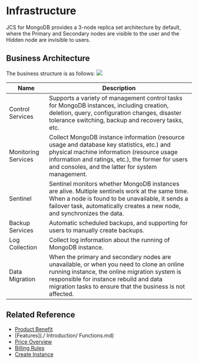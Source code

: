 # Infrastructure

JCS for MongoDB provides a 3-node replica set architecture by default, where the Primary and Secondary nodes are visible to the user and the Hidden node are invisible to users.

## Business Architecture
The business structure is as follows:
![](https://github.com/jdcloudcom/cn/blob/master/image/mongodb/mongo-000.jpg)


| Name | Description |
| - | - | 
|Control Services | Supports a variety of management control tasks for MongoDB instances, including creation, deletion, query, configuration changes, disaster tolerance switching, backup and recovery tasks, etc. |
|Monitoring Services|Collect MongoDB instance information (resource usage and database key statistics, etc.) and physical machine information (resource usage information and ratings, etc.), the former for users and consoles, and the latter for system management. |
|Sentinel| Sentinel monitors whether MongoDB instances are alive. Multiple sentinels work at the same time. When a node is found to be unavailable, it sends a failover task, automatically creates a new node, and synchronizes the data. |
|Backup Services | Automatic scheduled backups, and supporting for users to manually create backups. |
|Log Collection | Collect log information about the running of MongoDB instance. |
|Data Migration | When the primary and secondary nodes are unavailable, or when you need to clone an online running instance, the online migration system is responsible for instance rebuild and data migration tasks to ensure that the business is not affected. |

## Related Reference

- [Product Benefit](../Product-Introduction/Benefits.md)
- [Features](./ Introduction/ Functions.md)
- [Price Overview](../Pricing/Price-Overview.md)
- [Billing Rules](../Pricing/Billing-Rules.md)
- [Create Instance](../Getting-Started/Create-Instance.md)
